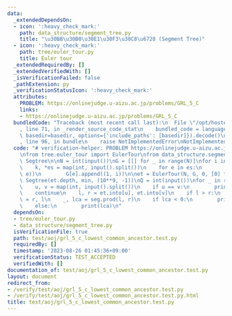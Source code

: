 ```yaml
---
data:
  _extendedDependsOn:
  - icon: ':heavy_check_mark:'
    path: data_structure/segment_tree.py
    title: "\u30BB\u30B0\u30E1\u30F3\u30C8\u6728 (Segment Tree)"
  - icon: ':heavy_check_mark:'
    path: tree/euler_tour.py
    title: Euler tour
  _extendedRequiredBy: []
  _extendedVerifiedWith: []
  _isVerificationFailed: false
  _pathExtension: py
  _verificationStatusIcon: ':heavy_check_mark:'
  attributes:
    PROBLEM: https://onlinejudge.u-aizu.ac.jp/problems/GRL_5_C
    links:
    - https://onlinejudge.u-aizu.ac.jp/problems/GRL_5_C
  bundledCode: "Traceback (most recent call last):\n  File \"/opt/hostedtoolcache/PyPy/3.10.13/x64/lib/pypy3.10/site-packages/onlinejudge_verify/documentation/build.py\"\
    , line 71, in _render_source_code_stat\n    bundled_code = language.bundle(stat.path,\
    \ basedir=basedir, options={'include_paths': [basedir]}).decode()\n  File \"/opt/hostedtoolcache/PyPy/3.10.13/x64/lib/pypy3.10/site-packages/onlinejudge_verify/languages/python.py\"\
    , line 96, in bundle\n    raise NotImplementedError\nNotImplementedError\n"
  code: "# verification-helper: PROBLEM https://onlinejudge.u-aizu.ac.jp/problems/GRL_5_C\n\
    \nfrom tree.euler_tour import EulerTour\nfrom data_structure.segment_tree import\
    \ Segtree\n\nN = int(input())\nG = [[] for _ in range(N)]\nfor i in range(N):\n\
    \    k, *es = map(int, input().split())\n    for e in es:\n        G[i].append((1,\
    \ e))\n        G[e].append((1, i))\n\net = EulerTour(N, G, 0, [0] * N)\nseg =\
    \ Segtree(et.depth, min, (10**9, -1))\nQ = int(input())\nfor _ in range(Q):\n\
    \    u, v = map(int, input().split())\n    if u == v:\n        print(u)\n    \
    \    continue\n    l, r = et.into[u], et.into[v]\n    if l > r:\n        l, r\
    \ = r, l\n    _, lca = seg.prod(l, r)\n    if lca < 0:\n        print(et.parent[~lca])\n\
    \    else:\n        print(lca)\n"
  dependsOn:
  - tree/euler_tour.py
  - data_structure/segment_tree.py
  isVerificationFile: true
  path: test/aoj/grl_5_c_lowest_common_ancestor.test.py
  requiredBy: []
  timestamp: '2023-08-26 01:45:36+09:00'
  verificationStatus: TEST_ACCEPTED
  verifiedWith: []
documentation_of: test/aoj/grl_5_c_lowest_common_ancestor.test.py
layout: document
redirect_from:
- /verify/test/aoj/grl_5_c_lowest_common_ancestor.test.py
- /verify/test/aoj/grl_5_c_lowest_common_ancestor.test.py.html
title: test/aoj/grl_5_c_lowest_common_ancestor.test.py
---
```

